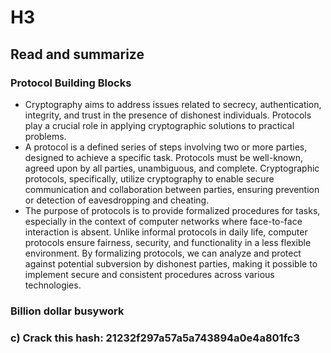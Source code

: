 # H3
## Read and summarize
### Protocol Building Blocks
- Cryptography aims to address issues related to secrecy, authentication, integrity, and trust in the presence of dishonest individuals. Protocols play a crucial role in applying cryptographic solutions to practical problems.
- A protocol is a defined series of steps involving two or more parties, designed to achieve a specific task. Protocols must be well-known, agreed upon by all parties, unambiguous, and complete. Cryptographic protocols, specifically, utilize cryptography to enable secure communication and collaboration between parties, ensuring prevention or detection of eavesdropping and cheating.
- The purpose of protocols is to provide formalized procedures for tasks, especially in the context of computer networks where face-to-face interaction is absent. Unlike informal protocols in daily life, computer protocols ensure fairness, security, and functionality in a less flexible environment. By formalizing protocols, we can analyze and protect against potential subversion by dishonest parties, making it possible to implement secure and consistent procedures across various technologies.

### Billion dollar busywork

### c) Crack this hash: 21232f297a57a5a743894a0e4a801fc3

